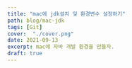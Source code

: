 ```yaml
---
title: "mac에 jdk설치 및 환경변수 설정하기"
path: blog/mac-jdk
tags: [Git]
cover:  "./cover.png"
date: 2021-09-13
excerpt: mac에 자바 개발 환경을 만들자.
draft: true
---
```


